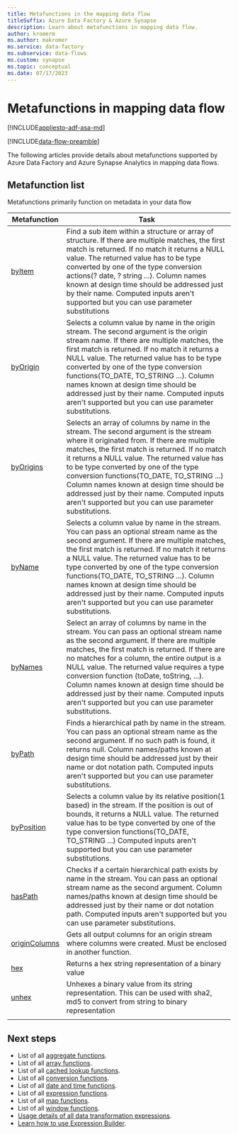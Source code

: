 ```yaml
---
title: Metafunctions in the mapping data flow
titleSuffix: Azure Data Factory & Azure Synapse
description: Learn about metafunctions in mapping data flow.
author: kromerm
ms.author: makromer
ms.service: data-factory
ms.subservice: data-flows
ms.custom: synapse
ms.topic: conceptual
ms.date: 07/17/2023
---
```


# Metafunctions in mapping data flow

[!INCLUDE[appliesto-adf-asa-md](includes/appliesto-adf-asa-md.md)]

[!INCLUDE[data-flow-preamble](includes/data-flow-preamble.md)]

The following articles provide details about metafunctions supported by Azure Data Factory and Azure Synapse Analytics in mapping data flows.

## Metafunction list

Metafunctions primarily function on metadata in your data flow

| Metafunction  | Task |
|----|----|
| [byItem](data-flow-expressions-usage.md#byItem) | Find a sub item within a structure or array of structure. If there are multiple matches, the first match is returned. If no match it returns a NULL value. The returned value has to be type converted by one of the type conversion actions(? date, ? string ...).  Column names known at design time should be addressed just by their name. Computed inputs aren't supported but you can use parameter substitutions  |
| [byOrigin](data-flow-expressions-usage.md#byOrigin) | Selects a column value by name in the origin stream. The second argument is the origin stream name. If there are multiple matches, the first match is returned. If no match it returns a NULL value. The returned value has to be type converted by one of the type conversion functions(TO_DATE, TO_STRING ...). Column names known at design time should be addressed just by their name. Computed inputs aren't supported but you can use parameter substitutions.  |
| [byOrigins](data-flow-expressions-usage.md#byOrigins) | Selects an array of columns by name in the stream. The second argument is the stream where it originated from. If there are multiple matches, the first match is returned. If no match it returns a NULL value. The returned value has to be type converted by one of the type conversion functions(TO_DATE, TO_STRING ...) Column names known at design time should be addressed just by their name. Computed inputs aren't supported but you can use parameter substitutions.|
| [byName](data-flow-expressions-usage.md#byName) | Selects a column value by name in the stream. You can pass an optional stream name as the second argument. If there are multiple matches, the first match is returned. If no match it returns a NULL value. The returned value has to be type converted by one of the type conversion functions(TO_DATE, TO_STRING ...).  Column names known at design time should be addressed just by their name. Computed inputs aren't supported but you can use parameter substitutions.  |
| [byNames](data-flow-expressions-usage.md#byNames) | Select an array of columns by name in the stream. You can pass an optional stream name as the second argument. If there are multiple matches, the first match is returned. If there are no matches for a column, the entire output is a NULL value. The returned value requires a type conversion function (toDate, toString, ...).  Column names known at design time should be addressed just by their name. Computed inputs aren't supported but you can use parameter substitutions.|
| [byPath](data-flow-expressions-usage.md#byPath) | Finds a hierarchical path by name in the stream. You can pass an optional stream name as the second argument. If no such path is found, it returns null. Column names/paths known at design time should be addressed just by their name or dot notation path. Computed inputs aren't supported but you can use parameter substitutions.  |
| [byPosition](data-flow-expressions-usage.md#byPosition) | Selects a column value by its relative position(1 based) in the stream. If the position is out of bounds, it returns a NULL value. The returned value has to be type converted by one of the type conversion functions(TO_DATE, TO_STRING ...) Computed inputs aren't supported but you can use parameter substitutions.  |
| [hasPath](data-flow-expressions-usage.md#hasPath) | Checks if a certain hierarchical path exists by name in the stream. You can pass an optional stream name as the second argument. Column names/paths known at design time should be addressed just by their name or dot notation path. Computed inputs aren't supported but you can use parameter substitutions.  |
| [originColumns](data-flow-expressions-usage.md#originColumns) | Gets all output columns for an origin stream where columns were created. Must be enclosed in another function.|
| [hex](data-flow-expressions-usage.md#hex) | Returns a hex string representation of a binary value|
| [unhex](data-flow-expressions-usage.md#unhex) | Unhexes a binary value from its string representation. This can be used with sha2, md5 to convert from string to binary representation|
|||

## Next steps

- List of all [aggregate functions](data-flow-aggregate-functions.md).
- List of all [array functions](data-flow-array-functions.md).
- List of all [cached lookup functions](data-flow-cached-lookup-functions.md).
- List of all [conversion functions](data-flow-conversion-functions.md).
- List of all [date and time functions](data-flow-date-time-functions.md).
- List of all [expression functions](data-flow-expression-functions.md).
- List of all [map functions](data-flow-map-functions.md).
- List of all [window functions](data-flow-window-functions.md).
- [Usage details of all data transformation expressions](data-flow-expressions-usage.md).
- [Learn how to use Expression Builder](concepts-data-flow-expression-builder.md).
